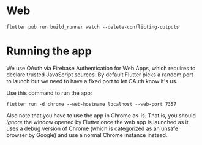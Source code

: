# Web

```
flutter pub run build_runner watch --delete-conflicting-outputs
```

# Running the app

We use OAuth via Firebase Authentication for Web Apps, which requires to declare trusted JavaScript sources. By default Flutter picks a random port to launch but we need to have a fixed port to let OAuth know it's us. 

Use this command to run the app: 
```
flutter run -d chrome --web-hostname localhost --web-port 7357
```

Also note that you have to use the app in Chrome as-is. That is, you should *ignore* the window opened by Flutter once the web app is launched as it uses a debug version of Chrome (which is categorized as an unsafe browser by Google) and use a normal Chrome instance instead.